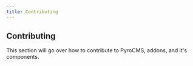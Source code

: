 ```yaml
---
title: Contributing  
---
```


## Contributing

This section will go over how to contribute to PyroCMS, addons, and it's components.
